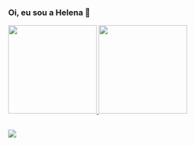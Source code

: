 ### Oi, eu sou a Helena 👋

<a href="https://github.com/lacerdahelena">
 <img height="180em" src="https://github-readme-stats.vercel.app/api?username=lacerdahelena&show_icons=true&theme=aura_dark&include_all_commits=true&count_private=true"/>
 <img height="180em" src="https://github-readme-stats.vercel.app/api/top-langs/?username=lacerdahelena&layout=compact&langs_count=7&theme=aura_dark"/>
</a>
  
##

<a href="https://www.linkedin.com/in/helena-lacerda/" target="_blank"><img src="https://img.shields.io/badge/-LinkedIn-%230077B5?style=for-the-badge&logo=linkedin&logoColor=white" target="_blank"></a> 
